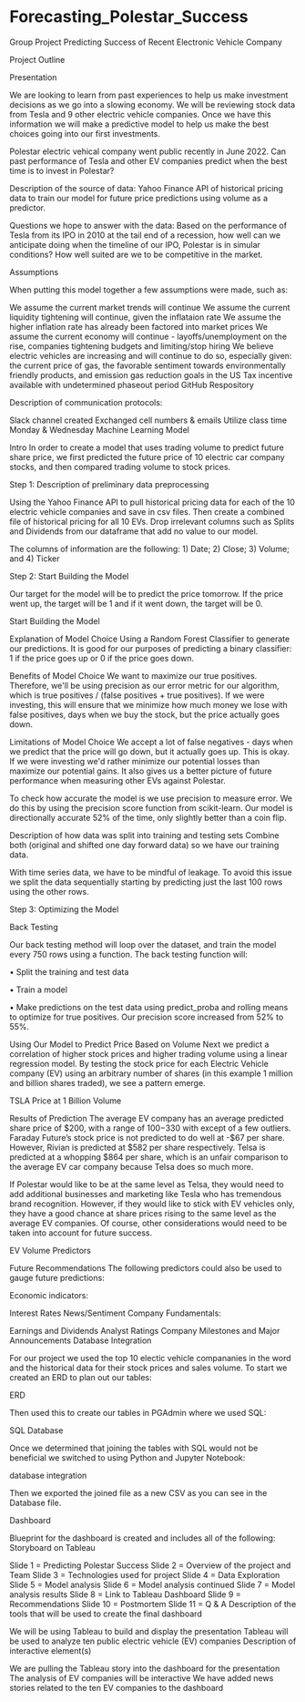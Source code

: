 # Forecasting_Polestar_Success
Group Project Predicting Success of Recent Electronic Vehicle Company 

Project Outline

Presentation

We are looking to learn from past experiences to help us make investment decisions as we go into a slowing economy. We will be reviewing stock data from Tesla and 9 other electric vehicle companies. Once we have this information we will make a predictive model to help us make the best choices going into our first investments.

Polestar electric vehical company went public recently in June 2022. Can past performance of Tesla and other EV companies predict when the best time is to invest in Polestar?

Description of the source of data: Yahoo Finance API of historical pricing data to train our model for future price predictions using volume as a predictor.

Questions we hope to answer with the data: Based on the performance of Tesla from its IPO in 2010 at the tail end of a recession, how well can we anticipate doing when the timeline of our IPO, Polestar is in simular conditions? How well suited are we to be competitive in the market.

Assumptions

When putting this model together a few assumptions were made, such as:

We assume the current market trends will continue
We assume the current liquidity tightening will continue, given the inflataion rate
We assume the higher inflation rate has already been factored into market prices
We assume the current economy will continue - layoffs/unemployment on the rise, companies tightening budgets and limiting/stop hiring
We believe electric vehicles are increasing and will continue to do so, especially given:
the current price of gas,
the favorable sentiment towards environmentally friendly products, and
emission gas reduction goals in the US
Tax incentive available with undetermined phaseout period
GitHub Respository

Description of communication protocols:

Slack channel created
Exchanged cell numbers & emails
Utilize class time Monday & Wednesday
Machine Learning Model

Intro
In order to create a model that uses trading volume to predict future share price, we first predicted the future price of 10 electric car company stocks, and then compared trading volume to stock prices.

Step 1: Description of preliminary data preprocessing

Using the Yahoo Finance API to pull historical pricing data for each of the 10 electric vehicle companies and save in csv files. Then create a combined file of historical pricing for all 10 EVs. Drop irrelevant columns such as Splits and Dividends from our dataframe that add no value to our model.

The columns of information are the following: 1) Date; 2) Close; 3) Volume; and 4) Ticker

Step 2: Start Building the Model

Our target for the model will be to predict the price tomorrow. If the price went up, the target will be 1 and if it went down, the target will be 0.

Start Building the Model 

Explanation of Model Choice
Using a Random Forest Classifier to generate our predictions. It is good for our purposes of predicting a binary classifier: 1 if the price goes up or 0 if the price goes down.

Benefits of Model Choice
We want to maximize our true positives. Therefore, we'll be using precision as our error metric for our algorithm, which is true positives / (false positives + true positives). If we were investing, this will ensure that we minimize how much money we lose with false positives, days when we buy the stock, but the price actually goes down.

Limitations of Model Choice
We accept a lot of false negatives - days when we predict that the price will go down, but it actually goes up. This is okay. If we were investing we'd rather minimize our potential losses than maximize our potential gains. It also gives us a better picture of future performance when measuring other EVs against Polestar.

To check how accurate the model is we use precision to measure error. We do this by using the precision score function from scikit-learn. Our model is directionally accurate 52% of the time, only slightly better than a coin flip.

Description of how data was split into training and testing sets
Combine both (original and shifted one day forward data) so we have our training data.

With time series data, we have to be mindful of leakage. To avoid this issue we split the data sequentially starting by predicting just the last 100 rows using the other rows.

Step 3: Optimizing the Model

Back Testing

Our back testing method will loop over the dataset, and train the model every 750 rows using a function. The back testing function will:

• Split the training and test data

• Train a model

• Make predictions on the test data using predict_proba and rolling means to optimize for true positives. Our precision score increased from 52% to 55%.

Using Our Model to Predict Price Based on Volume
Next we predict a correlation of higher stock prices and higher trading volume using a linear regression model. By testing the stock price for each Electric Vehicle company (EV) using an arbitrary number of shares (in this example 1 million and billion shares traded), we see a pattern emerge.

TSLA Price at 1 Billion Volume

Results of Prediction
The average EV company has an average predicted share price of $200, with a range of $100-$330 with except of a few outliers. Faraday Future’s stock price is not predicted to do well at -$67 per share. However, Rivian is predicted at $582 per share respectively. Telsa is predicted at a whopping $864 per share, which is an unfair comparison to the average EV car company because Telsa does so much more.

If Polestar would like to be at the same level as Telsa, they would need to add additional businesses and marketing like Tesla who has tremendous brand recognition. However, if they would like to stick with EV vehicles only, they have a good chance at share prices rising to the same level as the average EV companies. Of course, other considerations would need to be taken into account for future success.

EV Volume Predictors

Future Recommendations
The following predictors could also be used to gauge future predictions:

Economic indicators:

Interest Rates
News/Sentiment
Company Fundamentals:

Earnings and Dividends
Analyst Ratings
Company Milestones and Major Announcements
Database Integration

For our project we used the top 10 electic vehicle compananies in the word and the historical data for their stock prices and sales volume.
To start we created an ERD to plan out our tables:

ERD

Then used this to create our tables in PGAdmin where we used SQL:

SQL Database

Once we determined that joining the tables with SQL would not be beneficial we switched to using Python and Jupyter Notebook:

database integration

Then we exported the joined file as a new CSV as you can see in the Database file.

Dashboard

Blueprint for the dashboard is created and includes all of the following: Storyboard on Tableau

Slide 1 = Predicting Polestar Success
Slide 2 = Overview of the project and Team
Slide 3 = Technologies used for project
Slide 4 = Data Exploration
Slide 5 = Model analysis
Slide 6 = Model analysis continued
Slide 7 = Model analysis results
Slide 8 = Link to Tableau Dashboard
Slide 9 = Recommendations
Slide 10 = Postmortem
Slide 11 = Q & A
Description of the tools that will be used to create the final dashboard

We will be using Tableau to build and display the presentation
Tableau will be used to analyze ten public electric vehicle (EV) companies
Description of interactive element(s)

We are pulling the Tableau story into the dashboard for the presentation
The analysis of EV companies will be interactive
We have added news stories related to the ten EV companies to the dashboard
